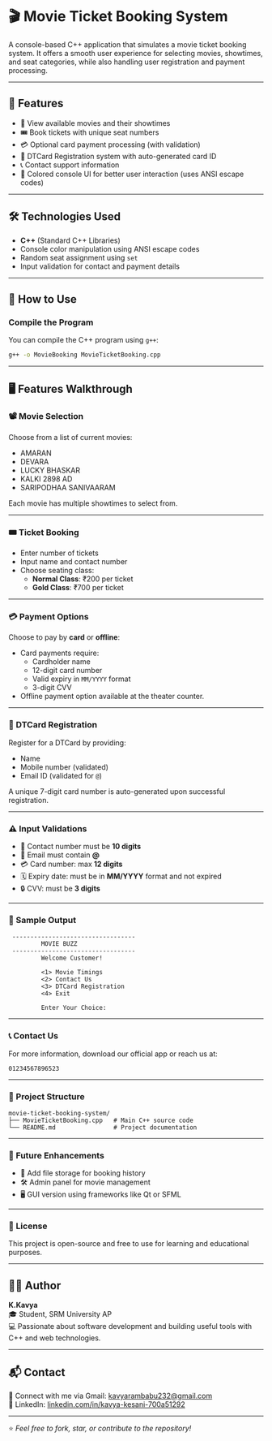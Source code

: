 # 🎬 Movie Ticket Booking System

A console-based C++ application that simulates a movie ticket booking system. It offers a smooth user experience for selecting movies, showtimes, and seat categories, while also handling user registration and payment processing.

---

## 📌 Features

- 🎥 View available movies and their showtimes  
- 🎟️ Book tickets with unique seat numbers  
- 💳 Optional card payment processing (with validation)  
- 🪪  DTCard Registration system with auto-generated card ID  
- 📞 Contact support information  
- 🎨 Colored console UI for better user interaction (uses ANSI escape codes)  

---

## 🛠️ Technologies Used

- **C++** (Standard C++ Libraries)  
- Console color manipulation using ANSI escape codes  
- Random seat assignment using `set`  
- Input validation for contact and payment details  

---

## 🧾 How to Use

### Compile the Program

You can compile the C++ program using `g++`:

```bash
g++ -o MovieBooking MovieTicketBooking.cpp
```
---

## 🖥️ Features Walkthrough

### 📽️ Movie Selection

Choose from a list of current movies:

- AMARAN  
- DEVARA  
- LUCKY BHASKAR  
- KALKI 2898 AD  
- SARIPODHAA SANIVAARAM  

Each movie has multiple showtimes to select from.

---

### 🎟️ Ticket Booking

- Enter number of tickets  
- Input name and contact number  
- Choose seating class:  
  - **Normal Class**: ₹200 per ticket  
  - **Gold Class**: ₹700 per ticket  

---

### 💳 Payment Options

Choose to pay by **card** or **offline**:

- Card payments require:
  - Cardholder name  
  - 12-digit card number  
  - Valid expiry in `MM/YYYY` format  
  - 3-digit CVV  
- Offline payment option available at the theater counter.

---

### 🪪 DTCard Registration

Register for a DTCard by providing:

- Name  
- Mobile number (validated)  
- Email ID (validated for `@`)  

A unique 7-digit card number is auto-generated upon successful registration.

---

### ⚠️ Input Validations

- 📱 Contact number must be **10 digits**  
- 📧 Email must contain **@**  
- 💳 Card number: max **12 digits**  
- 🗓️ Expiry date: must be in **MM/YYYY** format and not expired  
- 🔒 CVV: must be **3 digits**

---

### 📸 Sample Output

```
 ----------------------------------
         MOVIE BUZZ
 ----------------------------------
         Welcome Customer!

         <1> Movie Timings
         <2> Contact Us
         <3> DTCard Registration
         <4> Exit

         Enter Your Choice:
```

---

### 📞 Contact Us

For more information, download our official app or reach us at:

```
01234567896523
```

---

### 📂 Project Structure

```
movie-ticket-booking-system/
├── MovieTicketBooking.cpp   # Main C++ source code
└── README.md                # Project documentation
```

---

### 🚀 Future Enhancements

- 📁 Add file storage for booking history  
- 🛠️ Admin panel for movie management  
- 🖥️ GUI version using frameworks like Qt or SFML  

---

### 📄 License

This project is open-source and free to use for learning and educational purposes.

---

## 🙋‍♀️ Author

**K.Kavya**  
🎓 Student, SRM University AP  
💻 Passionate about software development and building useful tools with C++ and web technologies.

---

## 📬 Contact

📧 Connect with me via Gmail: [kavyarambabu232@gmail.com](mailto:kavyarambabu232@gmail.com)  
🔗 LinkedIn: [linkedin.com/in/kavya-kesani-700a51292](https://www.linkedin.com/in/kavya-kesani-700a51292)

---

⭐ *Feel free to fork, star, or contribute to the repository!*

